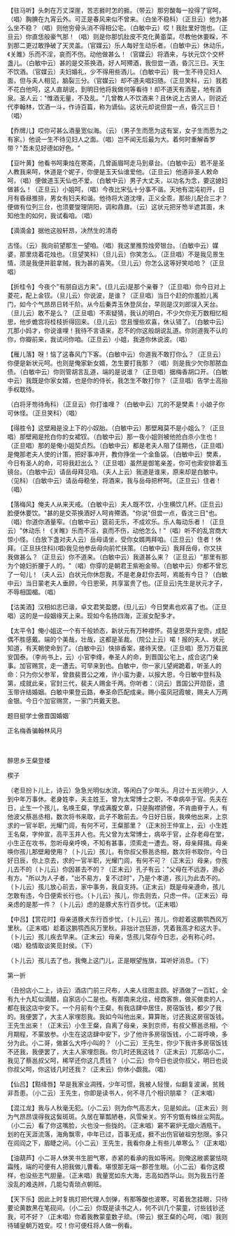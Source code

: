<!-- { "loadSidebar": true } -->
【驻马听】头刺在万丈深崖，苦志捱时怎的捱。（带云）那穷酸每一投得了官呵，（唱）胸腆在九宵云外。可正是春风来似不曾来。（白坐不稳科）（正旦云）他为甚么坐不稳？（唱）则他穷骨头消不得相公宅。（白敏中云）哎！我肚里好饱也。（正旦云）你直恁般豪气那！（唱）则是你那饥肚皮不克化黄齑菜。尽教他休要睬，不到那二更过敢挣破了天灵盖。（官媒云）乐人每好生动乐者。（白敏中云）休动乐，《关雎》乐而不淫，哀而不伤。动他做甚么！（官媒云）将酒来，与状元饮个交杯盏儿。（白敏中云）甚的是交茶换酒，好人呵殢酒，我但尝一酒，昏沉三日。天生不饮酒。（官媒云）夫妇婚礼，少不得用些酒儿。（白敏中云）我一生不待见妇人面，但与夫人相见，脑裂三分。（官媒云）却不道夫唱妇随。（正旦笑科，云）我若不花白他呵，这人直胡说，到明日他将我做何等看待！却不道天有酒星，地有酒泉。圣人云："惟酒无量，不及乱。"几曾教人不饮酒来？且休说上古贤人，则说近代李翰林，饮酒一斗，作诗百篇，称为谪仙。这状元却说但尝一点，昏沉三日！（唱）

【乔牌儿】哎你可甚么酒量宽似海。（云）（男子生而愿为这有室，女子生而愿为之有家。）他说一生不待见妇人之面。（唱）岂不闻无后最为大。着何时重解香罗带？"吾未见好德如好色。"

【豆叶黄】他看书呵秉烛在寒斋，几曾画眉呵走马到章台。（白敏中云）若不是圣人教我来呵，休道是个妮子，你便是玉天仙谁爱他。（正旦云）他道非圣人敕命呵，（唱）便做道玉天仙也不爱。（白敏中云）男子大丈夫，以功名为念，要这媳妇做甚么！（正旦云）小姐呵，（唱）今夜比宋弘十分事不谐。天地有混沌初开，日月有昏昼推排，男女有妇夫和谐。他待将大道沈埋，正义全乖，那些儿配合三才？便做有位列三台，也须要燮理阴阳，调和鼎鼐。（云）这状元把牙笏半遮其面，未知他生的如何，我试看咱。（唱）

【滴滴金】据他这般轩昂，决然生的清奇

古怪。（云）我向前望那生一望咱。（唱）我这里推剪烛旁银台。（白敏中云）媒婆，那里烧着花烛也。（旦望笑科）（旦儿云）你笑怎么。（正旦唱）不是我见景生情，须是我便并脏拿贼，我为甚的喜笑。（旦儿云）你怎么这等好笑哈哈？（正旦唱）

【折桂令】今夜个"有朋自远方来"。(旦儿云)是那个亲眷？（正旦唱）你今日对上菱花，配上金钗。（旦儿云）你说波，是谁？（正旦唱）当日个赶的你羞脸儿离门，如今个气昂昂日转千阶。从今后秦弄玉休登凤台，早则是汉刘郎误入天台。（旦儿云）敢不是么？（正旦唱）不索疑猜，我认的明白，不少欠你无万数相忆相思，他步蟾宫将桂枝折得回来。（旦儿云）您且慢些欢喜，休认错了。（白敏中云）兀那小妈才，你说谁哩！我待不言语来，忍不的你这般胡说乱道。你则道我不认的你，你瓣前来，我试问你咱。（正旦云）小姐，我道你休说波。（唱）

【雁儿落】呀！恼了这春风门下客。（白敏中云）你道我不敢打你么？（正旦云）你便是新状元呵。也则是俺家新女婿，怎生要打我那？（唱）则是我少欠你那脓血债。（白敏中云）你则管胡言乱道，端的是说谁？（正旦唱）据梅香胡口开。（白敏中云）我既是你家女婿，也是你的侍长，我怎生不敢打你？（正旦唱）告学士高抬手权耽待。

（白将牙笏待角科）（正旦云）你打谁哩？（白敏中云）兀的不是樊素！小娘子你可休怪。（正旦笑科）（唱）

【得胜令】这壁厢是没上下的小奴胎。（白敏中云）那壁厢莫不是小姐么？（正旦唱）那壁厢是抢白你的女裙钗。（白敏中云）那一夜小姐则被他抢白杀小生也！（正旦唱）那的是俺小姐契贞烈。（白敏中云）都是老夫人阻了佳期也，（正旦唱）是俺那老夫人使的计策，把好事冲开，教你挣坐一个金鱼袋。（白敏中云）樊素，今日有圣人的命，可将我赶出么？（正旦唱）虽然是御笔亲差，你可也索安排着玉镜台。（白敏中云）请岳母拜见咱。（夫人上云）我道是谁来，原来却是白敏中。（见科）（白敏中云）请岳母稳坐，将酒来，我与岳母把杯呵。（正旦云）住者！（唱）

【落梅风】俺夫人从来天戒。（白敏中云）夫人既不饮，小生横饮几杯。(正旦云)脸便休要饮。"甚的是交茶换酒好人呵肯殢酒。"你说"但尝一点，昏沈三日"也。（唱）你道你酒量窄。（白敏中云）筵前无乐，不成欢乐。乐人每动乐者！（正旦云）"休动乐！《关睢》乐而不淫，哀而不伤，动他怎么！"（唱）听不的乱宫商大惊小怪。（白放下盏对夫人云）岳母请坐，受你女婿两拜咱。（正旦云）住者！休拜。（正旦扶住科)(唱)我见他参岳母向前忙扶策。（白敏中云）我拜岳母，你又扶我做甚么？（正旦云）你不道来。（白敏中云）我道甚么来？（正旦云）"那里有那为个媳妇折腰于人的。"（唱）你穿的是朝君王紫袍金带。（白敏中云）你都不曾忘了一句儿！（夫人云）白状元你休怨我，不是老身赶你去呵，焉能有今日？（白敏中云）当日蒙老夫人垂顾，今日恩荣，共享富贵了也。(正旦云)先生是状元才子，不辱相国楣。（唱）

【沽美酒】汉相如志已谐，卓文君笑盈腮，(旦儿云）今日樊素也欢喜了也。（正旦唱）这的是一段姻缘天上来。现如今名扬四海，正淑女配多才。

【太平令】俺小姐这一个有千般娇态，新状元有万种襟怀。荷皇恩荣升宠赍，成配偶不胜感戴。端的个美哉，壮哉，这都是圣裁。（院公上云）喏！报的夫人、状元知道，有天朝使命到了。（白敏中云）快排香案，接待天使。（正旦唱）愿万万载民安国泰。（李尚书上，云）小官李绛，奉圣人的命，到晋国公宅上，成合这门亲事。加官赐赏，走一遭去。可早来到也。白敏中，你一家儿望阙跪着，听圣人的命：只为你父参军，曾救裴晋公之难，许小蛮为妻，以报大恩，今日敏中登科及第，成就此亲，官封三代，裴夫人赐金千两。你听者：（词云）晋国公开勋臣，遗玉带许结婚姻。白敏中果登云路，奉圣命匹配成亲。赐小蛮凤冠霞帔，赐夫人万两金银。今日个加官赐赏，一家门共戴天恩。

题目挺学士傲晋国婚姻`

正名梅香骗翰林风月

　
　

醉思乡王粲登楼

楔子

（老旦扮卜儿上，诗云）急急光明似水流，等闲白了少年头。月过十五光明少，人到中年万事休。老身姓李，夫主姓王，曾为太常博士之职，不幸病卒于官。先夫在日，止生一个孩儿，名唤王粲，学成满腹文章，只是胸襟骄傲，不肯曲脊于人，有他波父蔡邕丞相，数次将书来取，此子不敢前去。今日好日辰，我唤他出来，上京求的一官半职，光耀门闾，有何不可，王粲那里？（正末扮王仲宣上，云）小生姓王名粲，字仲宣，高平玉井人也。先父曾为太常博士，病卒于官，止存老母在堂，小生正在攻书，忽听母亲呼唤，不知有甚事，须索走一遭去。呀，母亲拜揖。母亲唤你孩儿那壁厢使用？（卜儿云）孩儿，有你叔父蔡邕丞相，数次将书取你，今日好日辰，你上京去，求的一官半职，光耀门闾，有何不可？（正末云）母亲，你孩儿去不的（卜儿云）你因甚去不的？（正末云）孔子有云："父母在不远游，游必有方。"所以为人子者，"出不易方，复不过时"，乃是个孝道，孩儿为此去不的。（卜儿云）孩儿放心前去，家中事务，我自支持。（正末云）既是母亲遵命，孩儿怎敢有违，今日便索长行也。（卜儿云）孩儿，你去则去，只虑一件。（正末云）母亲虑的是那一件？（卜儿云）虑的是豚犬东行百步忧。（正末唱）

【中吕】【赏花时】母亲道豚犬东行百步忧，（卜儿云）孩儿，你趁着这鹏鹗西风万里秋。（正末唱）趁着这鹏鹗西风万里秋。非拙计岂狂游，凭着我高才和这大手。（卜儿云）孩儿疾去早来。（正末云）母亲，恁孩儿常存今日志，必有称心时。（唱）稳情取谈笑觅封侯。（下）

（卜儿云）孩儿去了也，我俺上这门儿，正是眼望旌旗，耳听好消息。（下）

第一折

（丑扮店小二上，诗云）酒店门前三尺布，人来人往图主顾。好酒做了一百缸，全有九十九缸似滴醋，自家店小二是也。有那南来北往，经商客旅，做买做卖的人，都在我这店中安下。一个月前有个王粲，有我店肆中居住，房宿饭钱，都少了我的。我便罢了，大主人家埋怨我。我如今叫他出来，算算账，讨还我这房宿饭钱。王先生出来！（正末云）小生王粲，自离了母亲，来到京师，有叔父蔡邕丞相，个月期程，不蒙放参。小生在这店肆中安下，少了他许多房宿饭钱，小二哥呼唤，多分为此。小二哥，做甚么大呼小叫的？（小二云）王先生，你少下我许多房宿饭钱不还我，我便罢了，大主人家埋怨我。你几时还我这钱？（正末云）兀那店小二，我见了蔡邕叔父呵，稀罕还你这几贯钱？（小二云）你今日也说你叔父，明日也说你叔父呵，你这钱几时还我？（正末云）你休小觑我。（唱）

【仙吕】【黠绛唇】早是我家业凋残，少年可惯，我被人轻慢，似翻复波澜，贫贱非吾患。（小二云）王先生，你即是读书人，何不寻几个相识朋辈？（正末唱）

【混江龙】我与人秋毫无犯。（小二云）则为你气高志大，见是如此。（正末云）则为气昂昂误得我这鬓斑斑。久居在箪瓢陋巷，风雪柴关。穷不穷甑有蛛丝尘网乱。（小二云）看了你这嘴脸，火也没一些拢的。（正末唱）窘不窘炉无烟火酒瓶干。划的在天涯流落，海角飘零，中年已过，百事无成，捱不出伤官破祖穷愁限。多只在闾阎之下，眉睫之间。（小二云）王先生，我看你身上有些儿单寒么？（正末唱）

【油葫芦】小二哥人休笑书生胆气寒，赤紧的看承的我如等闲。则俺这敝裘裳怯晓霜残，端的可便有人把我做儿曹看。堪恨那无端一郡苍生眼。（小二云）看你这模样，也没些志气胆量。（正末唱）我量宽如东大海，志高如西华山。则为我五行差没乱的难迭辨，几能勾青琐点朝班。

【天下乐】因此上时复挑灯把代理人剑弹，有那等酸也波寒，可着我怎挂眼，只待要论黄数黑在笔砚间。（小二云）你既是读书之人，何不训几个蒙童，讨些钱钞还我，可不好？（正末唱）你着我教蒙童数子顽。（带云）据王粲的心呵，（唱）我则待辅皇朝万姓安。哎！你可便枉将人做一例看。

